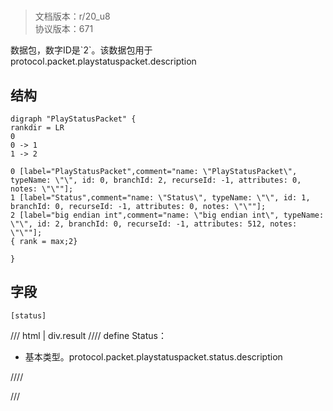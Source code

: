 # <!-- md:samp PlayStatusPacket -->

> 文档版本：r/20_u8<br/>协议版本：671

<!-- md:samp PlayStatusPacket -->数据包，数字ID是`2`。该数据包用于protocol.packet.playstatuspacket.description

## 结构

```viz
digraph "PlayStatusPacket" {
rankdir = LR
0
0 -> 1
1 -> 2

0 [label="PlayStatusPacket",comment="name: \"PlayStatusPacket\", typeName: \"\", id: 0, branchId: 2, recurseId: -1, attributes: 0, notes: \"\""];
1 [label="Status",comment="name: \"Status\", typeName: \"\", id: 1, branchId: 0, recurseId: -1, attributes: 0, notes: \"\""];
2 [label="big endian int",comment="name: \"big endian int\", typeName: \"\", id: 2, branchId: 0, recurseId: -1, attributes: 512, notes: \"\""];
{ rank = max;2}

}

```

## 字段

```title='PlayStatusPacket'
[status]
```

/// html | div.result
//// define
Status：<!-- md:samp big endian int -->

- 基本类型。protocol.packet.playstatuspacket.status.description


////

///

